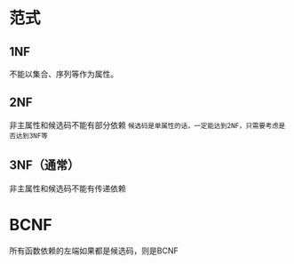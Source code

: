 # 范式

## 1NF
不能以集合、序列等作为属性。

## 2NF
非主属性和候选码不能有部分依赖
`候选码是单属性的话，一定能达到2NF，只需要考虑是否达到3NF等`

## 3NF（通常）
非主属性和候选码不能有传递依赖

# BCNF
所有函数依赖的左端如果都是候选码，则是BCNF